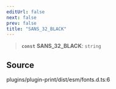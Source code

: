 ```yaml
---
editUrl: false
next: false
prev: false
title: "SANS_32_BLACK"
---
```


> **`const`** **SANS\_32\_BLACK**: `string`

## Source

plugins/plugin-print/dist/esm/fonts.d.ts:6
